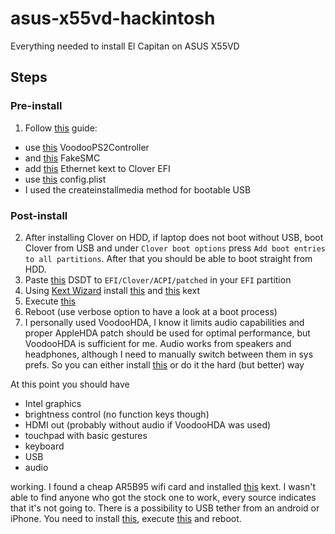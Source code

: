 # asus-x55vd-hackintosh
Everything needed to install El Capitan on ASUS X55VD


## Steps
### Pre-install
1. Follow [this](https://www.tonymacx86.com/threads/guide-booting-the-os-x-installer-on-laptops-with-clover.148093/) guide:
  - use [this](https://github.com/krszwsk/asus-x55vd-hackintosh/tree/master/kexts/RehabMan-Voodoo-2016-1208) VoodooPS2Controller
  - and [this](https://github.com/krszwsk/asus-x55vd-hackintosh/tree/master/kexts/RehabMan-FakeSMC-2016-1205) FakeSMC
  - add [this](https://github.com/krszwsk/asus-x55vd-hackintosh/tree/master/kexts/AtherosE2200Ethernet-V2.2.0) Ethernet kext to Clover EFI
  - use [this](https://github.com/krszwsk/asus-x55vd-hackintosh/blob/master/config-basic.plist) config.plist
  - I used the createinstallmedia method for bootable USB

### Post-install
2. After installing Clover on HDD, if laptop does not boot without USB, boot Clover from USB and under `Clover boot options` press `Add boot entries to all partitions`. After that you should be able to boot straight from HDD.
3. Paste [this](https://github.com/krszwsk/asus-x55vd-hackintosh/blob/master/working%20dsdt%20ssdt/DSDT.aml) DSDT to `EFI/Clover/ACPI/patched` in your `EFI` partition
4. Using [Kext Wizard](https://github.com/krszwsk/asus-x55vd-hackintosh/tree/master/apps/Kext%20Wizard.app/) install [this](https://github.com/krszwsk/asus-x55vd-hackintosh/tree/master/kexts/ACPIBacklight.kext/) and [this](https://github.com/krszwsk/asus-x55vd-hackintosh/tree/master/kexts/ApplePS2ElanTouchpad.kext/) kext
5. Execute [this](https://github.com/krszwsk/asus-x55vd-hackintosh/blob/master/other/graphics_intel_hd3k-snb-a-90_patch.command)
6. Reboot (use verbose option to have a look at a boot process)
7. I personally used VoodooHDA, I know it limits audio capabilities and proper AppleHDA patch should be used for optimal performance, but VoodooHDA is sufficient for me. Audio works from speakers and headphones, although I need to manually switch between them in sys prefs. So you can either install [this](https://github.com/krszwsk/asus-x55vd-hackintosh/blob/master/kexts/VoodooHDA-2.8.8.pkg) or do it the hard (but better) way

At this point you should have
- Intel graphics
- brightness control (no function keys though)
- HDMI out (probably without audio if VoodooHDA was used)
- touchpad with basic gestures
- keyboard
- USB
- audio

working. I found a cheap AR5B95 wifi card and installed [this](https://github.com/krszwsk/asus-x55vd-hackintosh/tree/master/kexts/toledaARPT.kext/) kext. I wasn't able to find anyone who got the stock one to work, every source indicates that it's not going to. There is a possibility to USB tether from an android or iPhone. You need to install [this](https://github.com/krszwsk/asus-x55vd-hackintosh/blob/master/kexts/HoRNDIS-rel8.pkg), execute [this](https://github.com/krszwsk/asus-x55vd-hackintosh/blob/master/other/enable_tethering.sh) and reboot.
